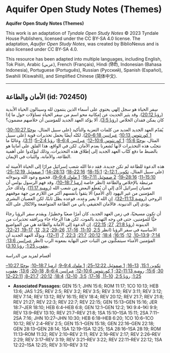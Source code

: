 # Aquifer Open Study Notes (Themes)

**Aquifer Open Study Notes (Themes)**

This work is an adaptation of *Tyndale Open Study Notes* © 2023 Tyndale House Publishers, licensed under the CC BY\-SA 4\.0 license. The adaptation, *Aquifer Open Study Notes*, was created by BiblioNexus and is also licensed under CC BY\-SA 4\.0\.

This resource has been adapted into multiple languages, including English, Tok Pisin, Arabic (عربي), French (Français), Hindi (हिंदी), Indonesian (Bahasa Indonesia), Portuguese (Português), Russian (Русский), Spanish (Español), Swahili (Kiswahili), and Simplified Chinese (简体中文).



--------------------------------

## الأمان والطاعة (id: 702450)

سِفر الحياة هو سجل إلهي يحتوي على أسماء الذين ينتمون لله وسينالون الحياة الأبدية ([رؤيا 20:12](https://ref.ly/Rev20:12)). وقد يثير الحديث عن إمكانية محو اسم من سِفر الحياة تساؤلات حول ما إذا كان يمكن فقدان الخلاص ([رؤيا 3:5](https://ref.ly/Rev3:5)). ألا يؤكد العهد الجديد للمؤمنين أن خلاصهم مضمون؟

يُقدّم العهد الجديد العديد من كلمات التعزية والتأكيد (على سبيل المثال، [يوحنّا 10:27–30](https://ref.ly/John10:27-John10:30)؛ [1 كورنثوس 10:13](https://ref.ly/1Cor10:13)؛ [عبرانيين 6:18–20](https://ref.ly/Heb6:18-Heb6:20)). لكنّه أيضًا يحمل تحذيرات قوية (على سبيل المثال، [يوحنّا 15:6](https://ref.ly/John15:6)؛ [1 كورنثوس 10:6–12](https://ref.ly/1Cor10:6-1Cor10:12)؛ [عبرانيين 6:4–8](https://ref.ly/Heb6:4-Heb6:8)؛ [رؤيا 2:4–5](https://ref.ly/Rev2:4-Rev2:5)؛ [3:11](https://ref.ly/Rev3:11)). وغالبًا ما نتجنّب هذه التحذيرات لأنها تُشعرنا بعدم الأمان. لكن في الواقع، هذا القلق على أماننا هو بالضبط ما دفع كتّاب العهد الجديد إلى إطلاق هذه التحذيرات، وذلك ليؤكدوا على أهمية الطاعة، والأمانة، والثبات في الإيمان.

هذه الدعوة للطاعة لم تكن جديدة. فقد دعا الله شعب إسرائيل مرارًا إلى الحياة الأمينة له (على سبيل المثال، [تكوين 12:1–2](https://ref.ly/Gen12:1-Gen12:2)؛ [15:1–18](https://ref.ly/Gen15:1-Gen15:18)؛ [22:16–18](https://ref.ly/Gen22:16-Gen22:18)؛ [28:13–14](https://ref.ly/Gen28:13-Gen28:14)؛ [1 صموئيل 12:19–25](https://ref.ly/1Sam12:19-1Sam12:25)؛ [15:10–11](https://ref.ly/1Sam15:10-1Sam15:11)؛ [28:16–19](https://ref.ly/1Sam28:16-1Sam28:19)؛ [2 صموئيل 7:11–16](https://ref.ly/2Sam7:11-2Sam7:16)؛ [1 ملوك 9:4–9](https://ref.ly/1Kgs9:4-1Kgs9:9)). فجميع وعود الله ونبوءاته مرتبطة بالإخلاص والطاعة (انظر خاصة [إرميا 18:7–10](https://ref.ly/Jer18:7-Jer18:10)). وقد فهم الرسول بولس أن عصيان إسرائيل أدّى إلى أن يُقطَع البعض من شعب الله ([رومية 11:17](https://ref.ly/Rom11:17)). ولذلك حذّر المؤمنين من غير اليهود (أي الأمم) ألا يثقوا بأنفسهم أكثر من اللازم من جهة موقفهم الروحي ([رومية 11:13–32](https://ref.ly/Rom11:13-Rom11:32)). إن الله لا يغير وعده، فوعده يظل ثابتًا، لكن العصيان البشري يؤدي إلى الدنيونة. فالأمان الحقيقي يأتي من الطاعة المتواضعة والاتّكال على الله.

أن تكون مسيحيًا، في زمن العهد الجديد، كان أمرًا صعبًا وخطيرًا. ويقدم سفر الرؤيا رجاءً حيًّا للمؤمنين، حتى في وجه التهديد بالموت. لكن هذا الرجاء جاء ويرافقه تحذيرات من الدينونة ([رؤيا 21:8](https://ref.ly/Rev21:8), [27](https://ref.ly/Rev21:27); [22:15](https://ref.ly/Rev22:15)). إن الدعوة إلى الأمانة والطاعة هي من المواضيع الأساسية في سفر الرؤيا (انظر [2:5](https://ref.ly/Rev2:5), [10–11](https://ref.ly/Rev2:10-Rev2:11), [16–17](https://ref.ly/Rev2:16-Rev2:17), [26–29](https://ref.ly/Rev2:26-Rev2:29); [3:2](https://ref.ly/Rev3:2), [12](https://ref.ly/Rev3:12), [17–19](https://ref.ly/Rev3:17-Rev3:19), [21–22](https://ref.ly/Rev3:21-Rev3:22); [7:14](https://ref.ly/Rev7:14); [13:9–10](https://ref.ly/Rev13:9-Rev13:10), [12](https://ref.ly/Rev13:12); [16:15](https://ref.ly/Rev16:15); [18:4](https://ref.ly/Rev18:4); [20:12](https://ref.ly/Rev20:12); [21:7](https://ref.ly/Rev21:7); [22:3](https://ref.ly/Rev22:3), [7](https://ref.ly/Rev22:7), [11–12](https://ref.ly/Rev22:11-Rev22:12)). ويؤكّد العهد الجديد أن المؤمنين الأمناء سيتمكّنون من الثبات حتى النهاية بمعونة الرب (انظر [عبرانيين 13:6](https://ref.ly/Heb13:6); [يعقوب 1:25](https://ref.ly/Jas1:25); [رؤيا 3:10](https://ref.ly/Rev3:10)).

أقسام لمزيد من الدراسة

[تكوين 15:1](https://ref.ly/Gen15:1), [13–16](https://ref.ly/Gen15:13-Gen15:16); [1 صموئيل 12:22–25](https://ref.ly/1Sam12:22-1Sam12:25); [1 ملوك 9:4–9](https://ref.ly/1Kgs9:4-1Kgs9:9); [إرميا 18:7–10](https://ref.ly/Jer18:7-Jer18:10); [يوحنّا 10:27–30](https://ref.ly/John10:27-John10:30); [15:6](https://ref.ly/John15:6); [رومية 11:13–32](https://ref.ly/Rom11:13-Rom11:32); [1 كورنثوس 10:6–12](https://ref.ly/1Cor10:6-1Cor10:12); [عبرانيين 6:4–8](https://ref.ly/Heb6:4-Heb6:8), [18–20](https://ref.ly/Heb6:18-Heb6:20); [13:6](https://ref.ly/Heb13:6); [يعقوب 1:25](https://ref.ly/Jas1:25); [رؤيا 2:5](https://ref.ly/Rev2:5), [10–11](https://ref.ly/Rev2:10-Rev2:11), [16–17](https://ref.ly/Rev2:16-Rev2:17); [3:5](https://ref.ly/Rev3:5), [10–12](https://ref.ly/Rev3:10-Rev3:12); [18:4](https://ref.ly/Rev18:4); [20:12](https://ref.ly/Rev20:12); [21:7–8](https://ref.ly/Rev21:7-Rev21:8); [22:11–12](https://ref.ly/Rev22:11-Rev22:12)

* **Associated Passages:** GEN 15:1; JHN 15:6; ROM 11:17; 1CO 10:13; HEB 13:6; JAS 1:25; REV 2:5; REV 3:2; REV 3:5; REV 3:10; REV 3:11; REV 3:12; REV 7:14; REV 13:12; REV 16:15; REV 18:4; REV 20:12; REV 21:7; REV 21:8; REV 21:27; REV 22:3; REV 22:7; REV 22:15; GEN 15:13–GEN 15:16; JER 18:7–JER 18:10; HEB 6:4–HEB 6:8; GEN 12:1–GEN 12:2; 1KI 9:4–1KI 9:9; REV 13:9–REV 13:10; REV 21:7–REV 21:8; 1SA 15:10–1SA 15:11; 2SA 7:11–2SA 7:16; JHN 10:27–JHN 10:30; HEB 6:18–HEB 6:20; 1CO 10:6–1CO 10:12; REV 2:4–REV 2:5; GEN 15:1–GEN 15:18; GEN 22:16–GEN 22:18; GEN 28:13–GEN 28:14; 1SA 12:19–1SA 12:25; 1SA 28:16–1SA 28:19; ROM 11:13–ROM 11:32; REV 2:10–REV 2:11; REV 2:16–REV 2:17; REV 2:26–REV 2:29; REV 3:17–REV 3:19; REV 3:21–REV 3:22; REV 22:11–REV 22:12; 1SA 12:22–1SA 12:25; REV 3:10–REV 3:12

